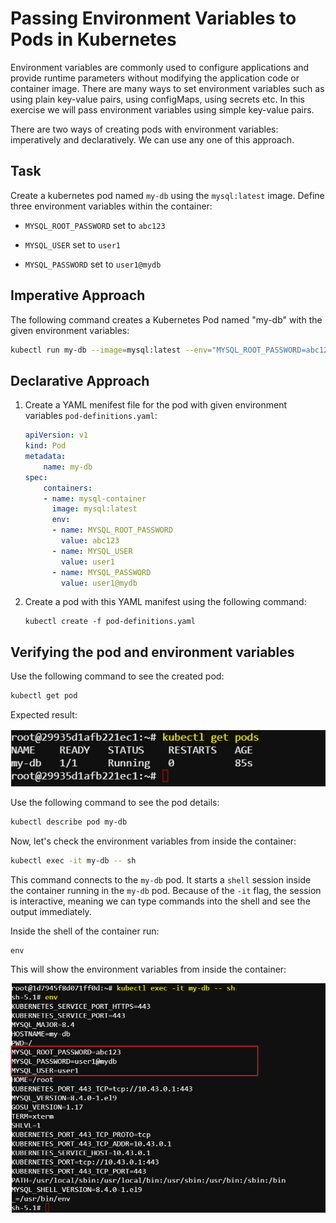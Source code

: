 # Passing Environment Variables to Pods in Kubernetes

Environment variables are commonly used to configure applications and provide runtime parameters without modifying the application code or container image. There are many ways to set environment variables such as using plain key-value pairs, using configMaps, using secrets etc. In this exercise we will pass environment variables using simple key-value pairs.

There are two ways of creating pods with environment variables: imperatively and declaratively. We can use any one of this approach.

## Task
Create a kubernetes pod named `my-db` using the `mysql:latest` image. Define three environment variables within the container:

- `MYSQL_ROOT_PASSWORD` set to `abc123`

- `MYSQL_USER` set to `user1`

- `MYSQL_PASSWORD` set to `user1@mydb`

## Imperative Approach

The following command creates a Kubernetes Pod named "my-db" with the given environment variables:

```bash
kubectl run my-db --image=mysql:latest --env="MYSQL_ROOT_PASSWORD=abc123" --env="MYSQL_USER=user1" --env="MYSQL_PASSWORD=user1@mydb"
```


## Declarative Approach

1. Create a YAML menifest file for the pod with given environment variables `pod-definitions.yaml`:

    ```yaml
    apiVersion: v1
    kind: Pod
    metadata:
        name: my-db
    spec:
        containers:
        - name: mysql-container
          image: mysql:latest
          env:
          - name: MYSQL_ROOT_PASSWORD
            value: abc123
          - name: MYSQL_USER
            value: user1
          - name: MYSQL_PASSWORD
            value: user1@mydb
    ```

2. Create a pod with this YAML manifest using the following command:
    ```
    kubectl create -f pod-definitions.yaml
    ```

## Verifying the pod and environment variables

Use the following command to see the created pod:

```bash
kubectl get pod
```
Expected result:

![alt text](./images/image-1.png)

Use the following command to see the pod details:
```bash
kubectl describe pod my-db
```


Now, let's check the environment variables from inside the container:

```bash
kubectl exec -it my-db -- sh
```

This command connects to the `my-db` pod. It starts a `shell` session inside the container running in the `my-db` pod. Because of the `-it` flag, the session is interactive, meaning we can type commands into the shell and see the output immediately.

Inside the shell of the container run:
```shell
env
```

This will show the environment variables from inside the container:

![alt text](./images/image-2.png)


